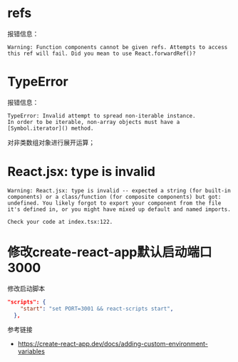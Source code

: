 # refs

报错信息：

```
Warning: Function components cannot be given refs. Attempts to access this ref will fail. Did you mean to use React.forwardRef()?
```

# TypeError

报错信息：

```
TypeError: Invalid attempt to spread non-iterable instance.
In order to be iterable, non-array objects must have a [Symbol.iterator]() method.
```

对非类数组对象进行展开运算；

# React.jsx: type is invalid

```
Warning: React.jsx: type is invalid -- expected a string (for built-in components) or a class/function (for composite components) but got: undefined. You likely forgot to export your component from the file it's defined in, or you might have mixed up default and named imports.

Check your code at index.tsx:122.
```

# 修改create-react-app默认启动端口3000

修改启动脚本

```json
"scripts": {
    "start": "set PORT=3001 && react-scripts start",
  },
```

参考链接

- https://create-react-app.dev/docs/adding-custom-environment-variables
